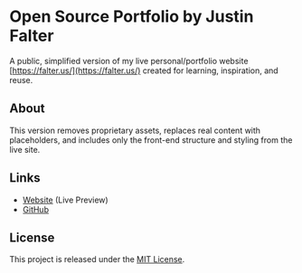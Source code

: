 # Open Source Portfolio by Justin Falter
A public, simplified version of my live personal/portfolio website [https://falter.us/](https://falter.us/) created for learning, inspiration, and reuse.

## About
This version removes proprietary assets, replaces real content with placeholders, and includes only the front-end structure and styling from the live site.

## Links
- [Website](https://grinandhavoc.github.io/OpenSourcePortfolio/) (Live Preview)
- [GitHub](https://github.com/GrinAndHavoc/OpenSourcePortfolio)

## License
This project is released under the [MIT License](LICENSE).